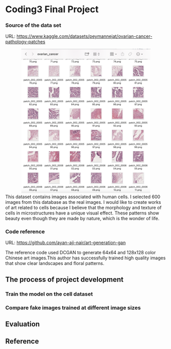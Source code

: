 # Coding3 Final Project
### Source of the data set
URL: https://www.kaggle.com/datasets/peymannejat/ovarian-cancer-pathology-patches
<div align=center>
  <img src="https://github.com/Yvonne202202/Coding3/blob/main/images/1.png" width="80%">
</div>
This dataset contains images associated with human cells. I selected 600 images from this database as the real images. I would like to create works of art related to cells because I believe that the morphology and texture of cells in microstructures have a unique visual effect. These patterns show beauty even though they are made by nature, which is the wonder of life.

### Code reference
URL: https://github.com/ayan-aji-nair/art-generation-gan

The reference code used DCGAN to generate 64x64 and 128x128 color Chinese art images.This author has successfully trained high quality images that show clear landscapes and floral patterns.

## The process of project development
### Train the model on the cell dataset
### Compare fake images trained at different image sizes

## Evaluation
## Reference
